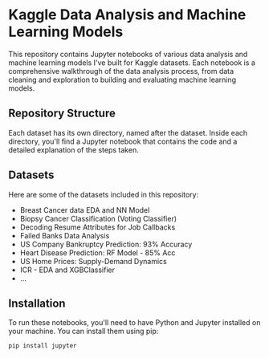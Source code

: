 
# Kaggle Data Analysis and Machine Learning Models

This repository contains Jupyter notebooks of various data analysis and machine learning models I've built for Kaggle datasets. Each notebook is a comprehensive walkthrough of the data analysis process, from data cleaning and exploration to building and evaluating machine learning models.

## Repository Structure

Each dataset has its own directory, named after the dataset. Inside each directory, you'll find a Jupyter notebook that contains the code and a detailed explanation of the steps taken.

## Datasets

Here are some of the datasets included in this repository:

- Breast Cancer data EDA and NN Model
- Biopsy Cancer Classification (Voting Classifier)
- Decoding Resume Attributes for Job Callbacks
- Failed Banks Data Analysis
- US Company Bankruptcy Prediction: 93% Accuracy
- Heart Disease Prediction: RF Model - 85% Acc
- US Home Prices: Supply-Demand Dynamics
- ICR - EDA and XGBClassifier
- ...

## Installation

To run these notebooks, you'll need to have Python and Jupyter installed on your machine. You can install them using pip:

```bash
pip install jupyter
```
